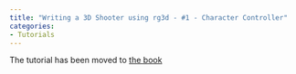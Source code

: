 ```yaml
---
title: "Writing a 3D Shooter using rg3d - #1 - Character Controller"
categories: 
- Tutorials
---
```


The tutorial has been moved to [the book](https://rg3d-book.github.io/rg3d/tutorials/fps-tutorial-1/1_character_controller.html)